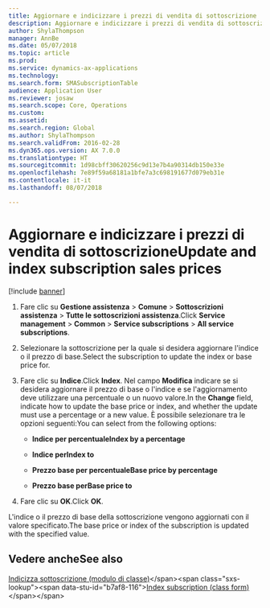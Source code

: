 ```yaml
---
title: Aggiornare e indicizzare i prezzi di vendita di sottoscrizione
description: Aggiornare e indicizzare i prezzi di vendita di sottoscrizione
author: ShylaThompson
manager: AnnBe
ms.date: 05/07/2018
ms.topic: article
ms.prod: 
ms.service: dynamics-ax-applications
ms.technology: 
ms.search.form: SMASubscriptionTable
audience: Application User
ms.reviewer: josaw
ms.search.scope: Core, Operations
ms.custom: 
ms.assetid: 
ms.search.region: Global
ms.author: ShylaThompson
ms.search.validFrom: 2016-02-28
ms.dyn365.ops.version: AX 7.0.0
ms.translationtype: HT
ms.sourcegitcommit: 1d98cbff30620256c9d13e7b4a90314db150e33e
ms.openlocfilehash: 7e89f59a68181a1bfe7a3c698191677d079eb31e
ms.contentlocale: it-it
ms.lasthandoff: 08/07/2018

---
```



# <a name="update-and-index-subscription-sales-prices"></a><span data-ttu-id="b7af8-103">Aggiornare e indicizzare i prezzi di vendita di sottoscrizione</span><span class="sxs-lookup"><span data-stu-id="b7af8-103">Update and index subscription sales prices</span></span> 

[!include [banner](../includes/banner.md)]


1.  <span data-ttu-id="b7af8-104">Fare clic su **Gestione assistenza** \> **Comune** \> **Sottoscrizioni assistenza** \> **Tutte le sottoscrizioni assistenza**.</span><span class="sxs-lookup"><span data-stu-id="b7af8-104">Click **Service management** \> **Common** \> **Service subscriptions** \> **All service subscriptions**.</span></span>

2.  <span data-ttu-id="b7af8-105">Selezionare la sottoscrizione per la quale si desidera aggiornare l'indice o il prezzo di base.</span><span class="sxs-lookup"><span data-stu-id="b7af8-105">Select the subscription to update the index or base price for.</span></span>

3.  <span data-ttu-id="b7af8-106">Fare clic su **Indice**.</span><span class="sxs-lookup"><span data-stu-id="b7af8-106">Click **Index**.</span></span> <span data-ttu-id="b7af8-107">Nel campo **Modifica** indicare se si desidera aggiornare il prezzo di base o l'indice e se l'aggiornamento deve utilizzare una percentuale o un nuovo valore.</span><span class="sxs-lookup"><span data-stu-id="b7af8-107">In the **Change** field, indicate how to update the base price or index, and whether the update must use a percentage or a new value.</span></span> <span data-ttu-id="b7af8-108">È possibile selezionare tra le opzioni seguenti:</span><span class="sxs-lookup"><span data-stu-id="b7af8-108">You can select from the following options:</span></span>
    
      - <span data-ttu-id="b7af8-109">**Indice per percentuale**</span><span class="sxs-lookup"><span data-stu-id="b7af8-109">**Index by a percentage**</span></span>
    
      - <span data-ttu-id="b7af8-110">**Indice per**</span><span class="sxs-lookup"><span data-stu-id="b7af8-110">**Index to**</span></span>
    
      - <span data-ttu-id="b7af8-111">**Prezzo base per percentuale**</span><span class="sxs-lookup"><span data-stu-id="b7af8-111">**Base price by percentage**</span></span>
    
      - <span data-ttu-id="b7af8-112">**Prezzo base per**</span><span class="sxs-lookup"><span data-stu-id="b7af8-112">**Base price to**</span></span>

4.  <span data-ttu-id="b7af8-113">Fare clic su **OK**.</span><span class="sxs-lookup"><span data-stu-id="b7af8-113">Click **OK**.</span></span>

<span data-ttu-id="b7af8-114">L'indice o il prezzo di base della sottoscrizione vengono aggiornati con il valore specificato.</span><span class="sxs-lookup"><span data-stu-id="b7af8-114">The base price or index of the subscription is updated with the specified value.</span></span>

## <a name="see-also"></a><span data-ttu-id="b7af8-115">Vedere anche</span><span class="sxs-lookup"><span data-stu-id="b7af8-115">See also</span></span>

<span data-ttu-id="b7af8-116">[Indicizza sottoscrizione (modulo di classe)](https://technet.microsoft.com/en-us/library/aa558579\(v=ax.60\))</span><span class="sxs-lookup"><span data-stu-id="b7af8-116">[Index subscription (class form)](https://technet.microsoft.com/en-us/library/aa558579\(v=ax.60\))</span></span>

  



